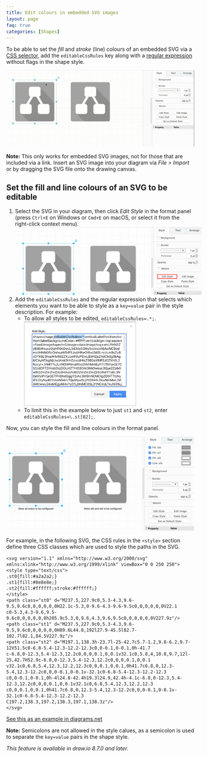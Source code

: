 ```yaml
---
title: Edit colours in embedded SVG images
layout: page
faq: true
categories: [Shapes]
---
```


To be able to set the _fill_ and _stroke_ (line) colours of an embedded SVG via a [CSS selector](https://www.w3.org/TR/selectors-3/), add the ``editableCssRules`` key along with a [regular expression](https://regex101.com/) without flags in the shape style.

<img src="/assets/img/blog/svg-edit-colours.gif" style="max-width:100%;height:auto;" alt="Set an embedded SVG image to have editable colours in the format panel via the shape style description">

**Note:** This only works for embedded SVG images, not for those that are included via a link. Insert an SVG image into your diagram via _File > Import_ or by dragging the SVG file onto the drawing canvas.

## Set the fill and line colours of an SVG to be editable

1. Select the SVG in your diagram, then click _Edit Style_ in the format panel (press ``Ctrl+E`` on Windows or ``Cmd+E`` on macOS, or select it from the right-click context menu).
<br /><img src="/assets/img/blog/svg-edit-style.png" style="width=100%;max-width:500px;height:auto;" alt="Select the SVG and click Edit Style in the format panel">
2. Add the ``editableCssRules`` and the regular expression that selects which elements you want to be able to style as a ``key=value`` pair in the style description. For example:
   * To allow all styles to be edited, ``editableCssRules=.*;``.
   <br /><img src="/assets/img/blog/svg-edit-style-regular-expression.png" style="width=100%;max-width:300px;height:auto;" alt="Select the SVG and click Edit Style in the format panel">
   * To limit this in the example below to just ``st1`` and ``st2``, enter  ``editableCssRules=\.st[02];``.

Now, you can style the fill and line colours in the format panel.

<img src="/assets/img/blog/svg-edit-colours-format-panel.png" style="max-width:100%;height:auto;" alt="Edit the fill and line colours of the embedded SVG in the format panel">

For example, in the following SVG, the CSS rules in the ``<style>`` section define three CSS classes which are used to style the paths in the SVG.

```
<svg version="1.1" xmlns="http://www.w3.org/2000/svg" xmlns:xlink="http://www.w3.org/1999/xlink" viewBox="0 0 250 250">
<style type="text/css">
.st0{fill:#a2a2a2;}
.st1{fill:#8e8e8e;}
.st2{fill:#ffffff;stroke:#ffffff;}
</style>
<path class="st0" d="M237.5,227.9c0,5.3-4.3,9.6-9.5,9.6c0,0,0,0,0,0H22.1c-5.3,0-9.6-4.3-9.6-9.5c0,0,0,0,0,0V22.1
c0-5.3,4.3-9.6,9.5-9.6c0,0,0,0,0,0h205.9c5.3,0,9.6,4.3,9.6,9.5c0,0,0,0,0,0V227.9z"/>
<path class="st1" d="M237.5,227.9c0,5.3-4.3,9.6-9.5,9.6c0,0,0,0,0,0H89.6L44.8,192l27.9-45.5l82.7-102.7l82.1,84.5V227.9z"/>
<path class="st2" d="M197.1,138.3h-23.7l-25-42.7c5.7-1.2,9.8-6.2,9.7-12V51.5c0-6.8-5.4-12.3-12.2-12.3c0,0-0.1,0-0.1,0h-41.7
c-6.8,0-12.3,5.4-12.3,12.2c0,0,0,0.1,0,0.1v32.1c0,5.8,4,10.8,9.7,12l-25,42.7H52.9c-6.8,0-12.3,5.4-12.3,12.2c0,0,0,0.1,0,0.1
v32.1c0,6.8,5.4,12.3,12.2,12.3c0,0,0.1,0,0.1,0h41.7c6.8,0,12.3-5.4,12.3-12.2c0,0,0-0.1,0-0.1v-32.1c0-6.8-5.4-12.3-12.2-12.3
c0,0-0.1,0-0.1,0h-4l24.8-42.4h19.3l24.9,42.4h-4.1c-6.8,0-12.3,5.4-12.3,12.2c0,0,0,0.1,0,0.1v32.1c0,6.8,5.4,12.3,12.2,12.3
c0,0,0.1,0,0.1,0h41.7c6.8,0,12.3-5.4,12.3-12.2c0,0,0-0.1,0-0.1v-32.1c0-6.8-5.4-12.3-12.2-12.3
C197.2,138.3,197.2,138.3,197.1,138.3z"/>
</svg>
```

[See this as an example in diagrams.net](https://app.diagrams.net/?title=svg-editable-colors.drawio#R7VjbcqM4EP0av%2BzDlMxlEj8a8AUXgiTgccwbBgIiYFxGmMvXb0vIt53J1tTW1D45UxWJo26d7tPN0JWRrBft4hgcUlxGcT6SUNSOZGMkSZMxgt8M6AbgWVUGIDmSaIDGV8AlfSxA4ZfUJIqrO0Naljklh3swLPf7OKQDJnyD47Fs7s0%2Byvye9RAk8U%2BAGwb5z%2BiGRDQVWUhPV3wZkyQVzOPx98lwsgvCz%2BRY1nvBN5LkD%2F4zHBfB%2BS4RbJUGUdncQPJsJOvHsqTDrmj1OGfSnmUb%2FOZfnF7iPsZ7%2BjsOIuxTkNci9WmeQ0AgI7cLy7w8Vlx%2Bll08aP5BkvoYRyIF2p1lg2wObEsKrq8WR4QGuzzWq%2BqtznlBv%2F0F%2BCk%2BUgJqW8Euzl%2FKilBS7uFwV1JaFmCQswPtoqXOouAUZzWvd0xzkjBfWh4ADarD0A8fpIUAZY2HMj2j6IzAPgpoMJKnw6M0r07JSNLaArLWX5a25Heastu0ddgjEizfUGiUJ0uO5KhTZdypp7AITzibNlif9FEREnOZ0t1C7Z19WgUb9fjirspo%2BdY45PkEXrK1D3urmHR%2B99w63qdqyYOdSTTJf1%2F1wWZSv7hma2UzuMs%2F%2BO%2BRvpOTiZlNE6xPO9uDNVs3ZqYUppymTt%2F20TKvfFdD8buWAx%2Fy31NkSXYfdibksiK2svWqlbW3EV7SIti0lUPsFBezbuuZTx%2FuNosXsyfdVfvImD%2F5RV7tjDJzFmvF99LckdHA1HzWofzaxZJ%2F2C2a76bkF%2FxfRiGC1SmQ1rfYRPA%2BW7KN4k2bv5CB52WppdEiSbZSm4YynpgsLt1MfAMRzzN7u1PGlmF2sKrbflrZrtJb3muNu0a1si11XHb%2BWdsFbixjWmG9GdZZ0mGitNsOja0MA464va0zf7An7PlHdrHnq7bBmVljd5oAF%2BVcBuPivhXn8n7BtQAuY107Gyy4eGwV52KxkeYrLtnK8u8meb5W5jlczFGga9luMe9Zn4HKLfTDJ9TSxhkGj3UlPNmNjJFemVikaxapxNS6ZXSNBM58bENGjt5Av63gnrB2XIQg0%2FHOSDorCyn2prBGlWMwJRoF7h7%2FyIYKxMQ8%2FWvlyLlyMxXsW8uY9Q7EFuiow50i72C1gQ8qI2%2F7dW13CHrbZPEqlretMVeKxbDa2N6stjegNOCOzqr4CrjJqtGCf2d5M4jTHlT1pizWywp8CLuKbIKOgz87Y%2FaYdRA67%2Fl9t9XMZmKdS7iHM8bPKqs3CHIBPGGxyrDvhlwanotrrDtWj%2F%2FGNUvM5bbn3co6nIAWwGlDjQDrGRfTiPtLZ3%2Bm7XnVStsArSQssfjw2c%2B7uYPHsDp3IBX%2BfI0IOnNTzs390I2fKXTnbwV7k0TsYl0k1F40HfQJ%2BL6C%2FVuJ4S3BEsdUeIM4xt%2FaDR44GDe%2Fs7mpK4%2B1u%2BnboaZsff9NfS4x3unLYuT9sO1FfbgPprw%2BYn9fn9sc55LlYbCZg36IaUxv6jr4kUEv6DcDcpeHeLAy1P1XzzPxbP%2Fj7Yf%2FHyW%2FV9h3TdZ%2B%2FnCLbzn7zsXtDSQ%2B5Iu4LGJ67MBEnD6LmaK7f2yuA4ykCiy9GV4uYCCGpuRy83VwgI2YHb4YPNCXg0RFEbscJiK2l%2F7gLDFS9W8VHakakkaq8ZgrHnPFY654zBWPueIxVzzmij84Vyjo%2Fxss4PH6xw9%2BdvMHJnn2Nw%3D%3D)

**Note:** Semicolons are not allowed in the style calues, as a semicolon is used to separate the ``key=value`` pairs in the shape style.

_This feature is available in draw.io 8.7.0 and later._
